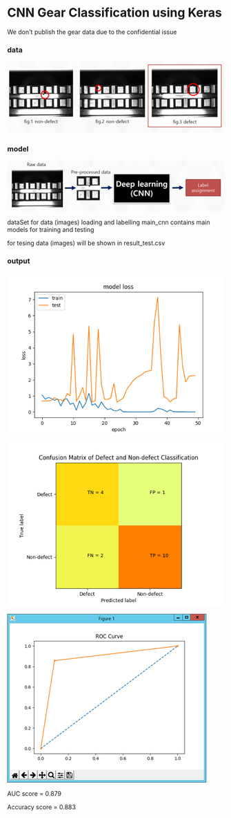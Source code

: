 # CNN Gear Classification using Keras
We don't publish the gear data due to the confidential issue
### data
![alt text](gear_data.png)

### model
![alt text](architecture.png)


dataSet for data (images) loading and labelling
main_cnn contains main models for training and testing

for tesing data (images) will be shown in result_test.csv

### output 
![alt text](gear_loss.png)

![alt text](confusion_matrix.png)

![alt text](roc_curve.png)


AUC score = 0.879

Accuracy score =  0.883
